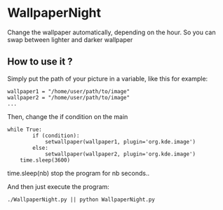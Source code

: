 # WallpaperNight
Change the wallpaper automatically, depending on the hour. So you can swap between lighter and darker wallpaper

## How to use it ?
Simply put the path of your picture in a variable, like this for example:
```
wallpaper1 = "/home/user/path/to/image"
wallpaper2 = "/home/user/path/to/image"
...
```
Then, change the if condition on the main
```
while True:
        if (condition):
            setwallpaper(wallpaper1, plugin='org.kde.image')
        else:
            setwallpaper(wallpaper2, plugin='org.kde.image')
    time.sleep(3600)
```
time.sleep(nb) stop the program for nb seconds..

And then just execute the program:
```
./WallpaperNight.py || python WallpaperNight.py
```
